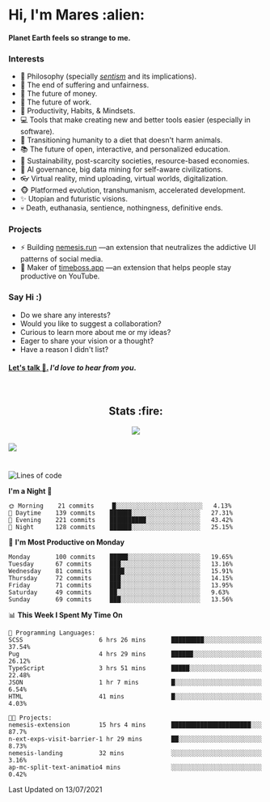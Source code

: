 <h1>Hi, I'm Mares :alien:</h1>

#### Planet Earth feels so strange to me.

### **Interests**

- 🌊 Philosophy (specially [_sentism_][sentismmedium] and its implications).
- 🎯 The end of suffering and unfairness.
- 💸 The future of money.
- 💼 The future of work.
- 🧠 Productivity, Habits, & Mindsets.
- 💻 Tools that make creating new and better tools easier (especially in software).
- 🥗 Transitioning humanity to a diet that doesn't harm animals.
- 📚 The future of open, interactive, and personalized education.
- 🌱 Sustainability, post-scarcity societies, resource-based economies.
- 🤖 AI governance, big data mining for self-aware civilizations.
- 👓 Virtual reality, mind uploading, virtual worlds, digitalization.
- 🐵 Platformed evolution, transhumanism, accelerated development.
- ✨ Utopian and futuristic visions.
- 💀 Death, euthanasia, sentience, nothingness, definitive ends.


### **Projects**

- ⚡ Building [nemesis.run](https://nemesis.run) —an extension that neutralizes the addictive UI patterns of social media.
- 💎 Maker of [timeboss.app](https://timeboss.app) —an extension that helps people stay productive on YouTube.


### **Say Hi :)**

- Do we share any interests?
- Would you like to suggest a collaboration?
- Curious to learn more about me or my ideas?
- Eager to share your vision or a thought?
- Have a reason I didn't list?

#### [Let's talk :wave:.](mailto:mareszhar@gmail.com) _I'd love to hear from you_.

[sentismmedium]: https://medium.com/@mareszhar/born-a-prisoner-a-reflection-about-life-its-struggles-and-a-plan-to-escape-d8566ce9b026

<br>

<h2 align="center">Stats :fire:</h2>

<div align="center">
  <img src="https://github-readme-streak-stats.herokuapp.com?user=mareszhar&theme=black-ice&hide_border=true&stroke=FFFFFF15&ring=DF8FFE&fire=DF8FFE&currStreakLabel=DF8FFE&background=1A232A&currStreakNum=86FFAB&dates=B1AAB3FF">
</div>

<br>

<img src="https://activity-graph.herokuapp.com/graph?username=mareszhar&theme=nord&bg_color=00000000&color=979797&line=DF8FFE&point=00000000&area=true&hide_border=true">

<br>

<h1></h1>

<!--START_SECTION:waka-->
![Lines of code](https://img.shields.io/badge/From%20Hello%20World%20I%27ve%20Written-108151%20lines%20of%20code-blue)

**I'm a Night 🦉** 

```text
🌞 Morning    21 commits     █░░░░░░░░░░░░░░░░░░░░░░░░   4.13% 
🌆 Daytime    139 commits    ██████░░░░░░░░░░░░░░░░░░░   27.31% 
🌃 Evening    221 commits    ██████████░░░░░░░░░░░░░░░   43.42% 
🌙 Night      128 commits    ██████░░░░░░░░░░░░░░░░░░░   25.15%

```
📅 **I'm Most Productive on Monday** 

```text
Monday       100 commits    █████░░░░░░░░░░░░░░░░░░░░   19.65% 
Tuesday      67 commits     ███░░░░░░░░░░░░░░░░░░░░░░   13.16% 
Wednesday    81 commits     ████░░░░░░░░░░░░░░░░░░░░░   15.91% 
Thursday     72 commits     ███░░░░░░░░░░░░░░░░░░░░░░   14.15% 
Friday       71 commits     ███░░░░░░░░░░░░░░░░░░░░░░   13.95% 
Saturday     49 commits     ██░░░░░░░░░░░░░░░░░░░░░░░   9.63% 
Sunday       69 commits     ███░░░░░░░░░░░░░░░░░░░░░░   13.56%

```


📊 **This Week I Spent My Time On** 

```text
💬 Programming Languages: 
SCSS                     6 hrs 26 mins       █████████░░░░░░░░░░░░░░░░   37.54% 
Pug                      4 hrs 29 mins       ██████░░░░░░░░░░░░░░░░░░░   26.12% 
TypeScript               3 hrs 51 mins       █████░░░░░░░░░░░░░░░░░░░░   22.48% 
JSON                     1 hr 7 mins         █░░░░░░░░░░░░░░░░░░░░░░░░   6.54% 
HTML                     41 mins             █░░░░░░░░░░░░░░░░░░░░░░░░   4.03%

🐱‍💻 Projects: 
nemesis-extension        15 hrs 4 mins       ██████████████████████░░░   87.7% 
n-ext-exps-visit-barrier-1 hr 29 mins        ██░░░░░░░░░░░░░░░░░░░░░░░   8.73% 
nemesis-landing          32 mins             ░░░░░░░░░░░░░░░░░░░░░░░░░   3.16% 
ap-mc-split-text-animatio4 mins              ░░░░░░░░░░░░░░░░░░░░░░░░░   0.42%

```


 Last Updated on 13/07/2021
<!--END_SECTION:waka-->

